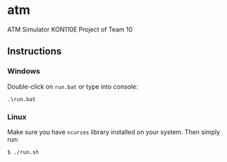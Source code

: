 # atm
ATM Simulator
KON110E Project of Team 10

## Instructions
### Windows
Double-click on `run.bat` or type into console:
```console
.\run.bat
```

### Linux
Make sure you have `ncurses` library installed on your system.
Then simply run:
```console
$ ./run.sh
```